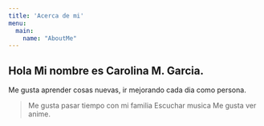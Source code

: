 ```yaml
---
title: 'Acerca de mi'
menu:
  main:
    name: "AboutMe"
---
```


## Hola Mi nombre es Carolina M. Garcia.

Me gusta aprender cosas nuevas, ir mejorando cada dia como persona.

> Me gusta pasar tiempo con mi familia
> Escuchar musica
> Me gusta ver anime.



